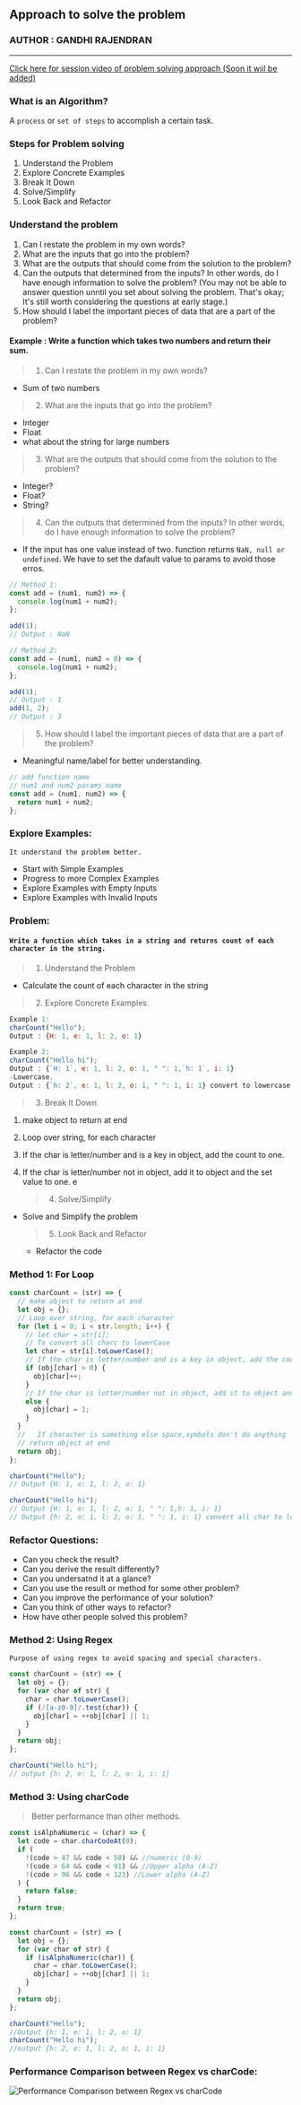 ## Approach to solve the problem

### **AUTHOR : GANDHI RAJENDRAN**

---

[Click here for session video of problem solving approach (Soon it wiil be added) ]()

### What is an Algorithm?

A `process` or `set of steps` to accomplish a certain task.

### Steps for Problem solving

1. Understand the Problem
2. Explore Concrete Examples
3. Break It Down
4. Solve/Simplify
5. Look Back and Refactor

### Understand the problem

1. Can I restate the problem in my own words?
2. What are the inputs that go into the problem?
3. What are the outputs that should come from the solution to the problem?
4. Can the outputs that determined from the inputs? In other words, do I have enough information to solve the problem? (You may not be able to answer question unntil you set about solving the problem. That's okay; It's still worth considering the questions at early stage.)
5. How should I label the important pieces of data that are a part of the problem?

#### Example : Write a function which takes two numbers and return their sum.

> 1. Can I restate the problem in my own words?

- Sum of two numbers

> 2. What are the inputs that go into the problem?

- Integer
- Float
- what about the string for large numbers

> 3.  What are the outputs that should come from the solution to the problem?

- Integer?
- Float?
- String?

> 4. Can the outputs that determined from the inputs? In other words, do I have enough information to solve the problem?

- If the input has one value instead of two. function returns `NaN, null or undefined`. We have to set the dafault value to params to avoid those erros.

```js
// Method 1:
const add = (num1, num2) => {
  console.log(num1 + num2);
};

add(1);
// Output : NaN

// Method 2:
const add = (num1, num2 = 0) => {
  console.log(num1 + num2);
};

add(1);
// Output : 1
add(1, 2);
// Output : 3
```

> 5.  How should I label the important pieces of data that are a part of the problem?

- Meaningful name/label for better understanding.

```js
// add function name
// num1 and num2 params name
const add = (num1, num2) => {
  return num1 + num2;
};
```

### Explore Examples:

`It understand the problem better.`

- Start with Simple Examples
- Progress to more Complex Examples
- Explore Examples with Empty Inputs
- Explore Examples with Invalid Inputs

### Problem:

#### `Write a function which takes in a string and returns count of each character in the string.`

> 1.  Understand the Problem

- Calculate the count of each character in the string

> 2. Explore Concrete Examples

```js
Example 1:
charCount("Hello");
Output : {H: 1, e: 1, l: 2, o: 1}

Example 2:
charCount("Hello hi");
Output : {`H: 1`, e: 1, l: 2, o: 1, " ": 1,`h: 1`, i: 1}
-Lowercase.
Output : {`h: 2`, e: 1, l: 2, o: 1, " ": 1, i: 1} convert to lowercase
```

> 3. Break It Down

1. make object to return at end
2. Loop over string, for each character
3. If the char is letter/number and is a key in object, add the count to one.
4. If the char is letter/number not in object, add it to object and the set value to one.
   e

   > 4. Solve/Simplify

- Solve and Simplify the problem

  > 5.  Look Back and Refactor

  - Refactor the code

### Method 1: For Loop

```js
const charCount = (str) => {
  // make object to return at end
  let obj = {};
  // Loop over string, for each character
  for (let i = 0; i < str.length; i++) {
    // let char = str[i];
    // To convert all charc to lowerCase
    let char = str[i].toLowerCase();
    // If the char is letter/number and is a key in object, add the count to one.
    if (obj[char] > 0) {
      obj[char]++;
    }
    // If the char is letter/number not in object, add it to object and the set value to one.
    else {
      obj[char] = 1;
    }
  }
  //   If character is something else space,symbols don't do anything
  // return object at end
  return obj;
};

charCount("Hello");
// Output {H: 1, e: 1, l: 2, o: 1}

charCount("Hello hi");
// Output {H: 1, e: 1, l: 2, o: 1, " ": 1,h: 1, i: 1}
// Output {h: 2, e: 1, l: 2, o: 1, " ": 1, i: 1} convert all char to lowercase
```

### Refactor Questions:

- Can you check the result?
- Can you derive the result differently?
- Can you undersatnd it at a glance?
- Can you use the result or method for some other problem?
- Can you improve the performance of your solution?
- Can you think of other ways to refactor?
- How have other people solved this problem?

### Method 2: Using Regex

`Purpose of using regex to avoid spacing and special characters.`

```js
const charCount = (str) => {
  let obj = {};
  for (var char of str) {
    char = char.toLowerCase();
    if (/[a-z0-9]/.test(char)) {
      obj[char] = ++obj[char] || 1;
    }
  }
  return obj;
};

charCount("Hello hi");
// output {h: 2, e: 1, l: 2, o: 1, i: 1}
```

### Method 3: Using charCode

> Better performance than other methods.

```js
const isAlphaNumeric = (char) => {
  let code = char.charCodeAt(0);
  if (
    !(code > 47 && code < 58) && //numeric (0-9)
    !(code > 64 && code < 91) && //Upper alpha (A-Z)
    !(code > 96 && code < 123) //Lower alpha (A-Z)
  ) {
    return false;
  }
  return true;
};

const charCount = (str) => {
  let obj = {};
  for (var char of str) {
    if (isAlphaNumeric(char)) {
      char = char.toLowerCase();
      obj[char] = ++obj[char] || 1;
    }
  }
  return obj;
};

charCount("Hello");
//Output {h: 1, e: 1, l: 2, o: 1}
charCount("Hello hi");
//output {h: 2, e: 1, l: 2, o: 1, i: 1}
```

### Performance Comparison between Regex vs charCode:

![Performance Comparison between Regex vs charCode](./Images/Screenshot%20from%202022-09-15%2011-52-37.png)
